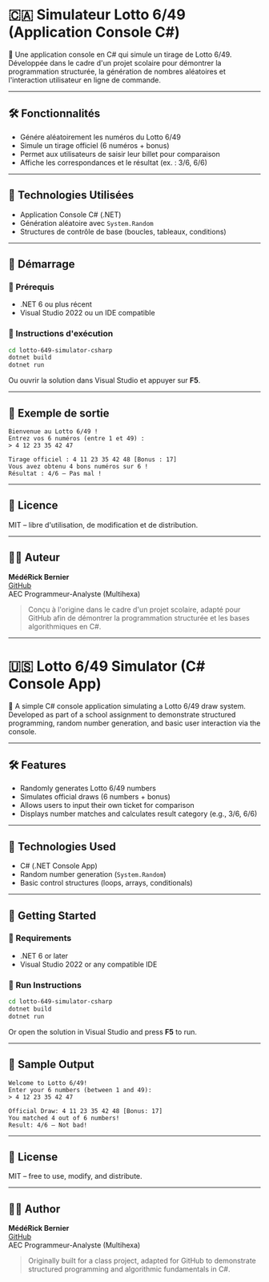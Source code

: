 ﻿# 🇨🇦 Simulateur Lotto 6/49 (Application Console C#)

🎰 Une application console en C# qui simule un tirage de Lotto 6/49. Développée dans le cadre d'un projet scolaire pour démontrer la programmation structurée, la génération de nombres aléatoires et l'interaction utilisateur en ligne de commande.

---

## 🛠 Fonctionnalités
- Génére aléatoirement les numéros du Lotto 6/49
- Simule un tirage officiel (6 numéros + bonus)
- Permet aux utilisateurs de saisir leur billet pour comparaison
- Affiche les correspondances et le résultat (ex. : 3/6, 6/6)

---

## 📂 Technologies Utilisées
- Application Console C# (.NET)
- Génération aléatoire avec `System.Random`
- Structures de contrôle de base (boucles, tableaux, conditions)

---

## 🚀 Démarrage

### 🧱 Prérequis
- .NET 6 ou plus récent
- Visual Studio 2022 ou un IDE compatible

### 🔧 Instructions d'exécution
```bash
cd lotto-649-simulator-csharp
dotnet build
dotnet run
```
Ou ouvrir la solution dans Visual Studio et appuyer sur **F5**.

---

## 📸 Exemple de sortie
```plaintext
Bienvenue au Lotto 6/49 !
Entrez vos 6 numéros (entre 1 et 49) :
> 4 12 23 35 42 47

Tirage officiel : 4 11 23 35 42 48 [Bonus : 17]
Vous avez obtenu 4 bons numéros sur 6 !
Résultat : 4/6 – Pas mal !
```

---

## 📘 Licence
MIT – libre d'utilisation, de modification et de distribution.

---

## 👨‍💻 Auteur
**MédéRick Bernier**  
[GitHub](https://github.com/MederickBernier)  
AEC Programmeur-Analyste (Multihexa)

> Conçu à l'origine dans le cadre d'un projet scolaire, adapté pour GitHub afin de démontrer la programmation structurée et les bases algorithmiques en C#.

---

# 🇺🇸 Lotto 6/49 Simulator (C# Console App)

🎰 A simple C# console application simulating a Lotto 6/49 draw system. Developed as part of a school assignment to demonstrate structured programming, random number generation, and basic user interaction via the console.

---

## 🛠 Features
- Randomly generates Lotto 6/49 numbers
- Simulates official draws (6 numbers + bonus)
- Allows users to input their own ticket for comparison
- Displays number matches and calculates result category (e.g., 3/6, 6/6)

---

## 📂 Technologies Used
- C# (.NET Console App)
- Random number generation (`System.Random`)
- Basic control structures (loops, arrays, conditionals)

---

## 🚀 Getting Started

### 🧱 Requirements
- .NET 6 or later
- Visual Studio 2022 or any compatible IDE

### 🔧 Run Instructions
```bash
cd lotto-649-simulator-csharp
dotnet build
dotnet run
```
Or open the solution in Visual Studio and press **F5** to run.

---

## 📸 Sample Output
```plaintext
Welcome to Lotto 6/49!
Enter your 6 numbers (between 1 and 49):
> 4 12 23 35 42 47

Official Draw: 4 11 23 35 42 48 [Bonus: 17]
You matched 4 out of 6 numbers!
Result: 4/6 – Not bad!
```

---

## 📘 License
MIT – free to use, modify, and distribute.

---

## 👨‍💻 Author
**MédéRick Bernier**  
[GitHub](https://github.com/MederickBernier)  
AEC Programmeur-Analyste (Multihexa)

> Originally built for a class project, adapted for GitHub to demonstrate structured programming and algorithmic fundamentals in C#.
